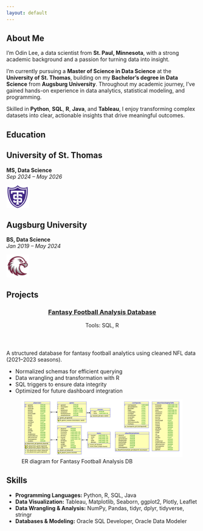 ```yaml
---
layout: default
---
```


<!-- About Section -->
<section class="about">
  <h1>About Me</h1>
  <p>
    I’m Odin Lee, a data scientist from <strong>St. Paul, Minnesota</strong>, with a strong academic background and a passion for turning data into insight.
  </p>
  <p>
    I’m currently pursuing a <strong>Master of Science in Data Science</strong> at the <strong>University of St. Thomas</strong>, building on my <strong>Bachelor’s degree in Data Science</strong> from <strong>Augsburg University</strong>. Throughout my academic journey, I’ve gained hands-on experience in data analytics, statistical modeling, and programming.
  </p>
  <p>
    Skilled in <strong>Python</strong>, <strong>SQL</strong>, <strong>R</strong>, <strong>Java</strong>, and <strong>Tableau</strong>, I enjoy transforming complex datasets into clear, actionable insights that drive meaningful outcomes.
  </p>
</section>

</hr>

<!-- Education Section -->
<section class="education" aria-label="Education Background">
  <h1>Education</h1>
  <div class="education-grid">
    <div class="education-card">
      <div class="edu-text">
        <h2>University of St. Thomas</h2>
        <p><strong>MS, Data Science</strong><br><em>Sep 2024 – May 2026</em></p>
      </div>
      <div class="edu-logo">
        <img src="assets/img/UniversitySt.Thomas-Logo.png" alt="University of St. Thomas Logo" width="60" height="60" />
      </div>
    </div>
    <div class="education-card">
      <div class="edu-text">
        <h2>Augsburg University</h2>
        <p><strong>BS, Data Science</strong><br><em>Jan 2019 – May 2024</em></p>
      </div>
      <div class="edu-logo">
        <img src="assets/img/AugsburgUniversity-Logo.png" alt="Augsburg University Logo" width="60" height="60" />
      </div>
    </div>
  </div>
</section>

</hr>

<!-- Projects Section -->
<section class="projects">
  <h1>Projects</h1>
  <div class="project-grid">
    <article class="project-card">
      <header>
        <h3><a href="https://github.com/OdinLeePro/FantasyFootballAnalysisDB" target="_blank" rel="noopener noreferrer">Fantasy Football Analysis Database</a></h3>
        <p class="tools">Tools: SQL, R</p>
      </header>
      <div class="description">
        <p>A structured database for fantasy football analytics using cleaned NFL data (2021–2023 seasons).</p>
        <ul>
          <li>Normalized schemas for efficient querying</li>
          <li>Data wrangling and transformation with R</li>
          <li>SQL triggers to ensure data integrity</li>
          <li>Optimized for future dashboard integration</li>
        </ul>
      </div>
      <figure>
        <img src="/assets/img/FinalProjectRationalModel.png" alt="Fantasy Football ER Diagram" />
        <figcaption>ER diagram for Fantasy Football Analysis DB</figcaption>
      </figure>
    </article>
  </div>
</section>

</hr>

<!-- Skills Section -->
<section class="skills">
  <h1>Skills</h1>
  <ul class="skill-list">
    <li><strong>Programming Languages:</strong> Python, R, SQL, Java</li>
    <li><strong>Data Visualization:</strong> Tableau, Matplotlib, Seaborn, ggplot2, Plotly, Leaflet</li>
    <li><strong>Data Wrangling & Analysis:</strong> NumPy, Pandas, tidyr, dplyr, tidyverse, stringr</li>
    <li><strong>Databases & Modeling:</strong> Oracle SQL Developer, Oracle Data Modeler</li>
  </ul>
</section>
